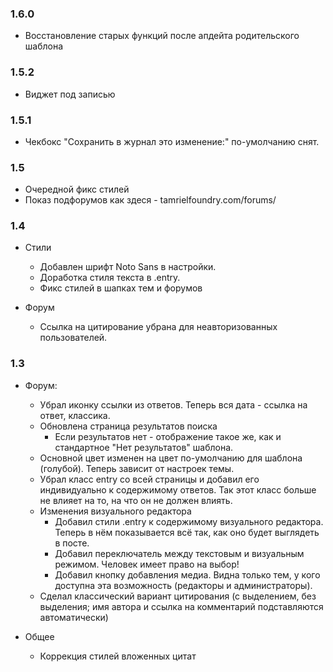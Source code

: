 ### 1.6.0
* Восстановление старых функций после апдейта родительского шаблона

### 1.5.2
* Виджет под записью

### 1.5.1
* Чекбокс "Сохранить в журнал это изменение:" по-умолчанию снят.

### 1.5
* Очередной фикс стилей
* Показ подфорумов как здеся - tamrielfoundry.com/forums/

### 1.4
* Стили
  * Добавлен шрифт Noto Sans в настройки.
  * Доработка стиля текста в .entry.
  * Фикс стилей в шапках тем и форумов

* Форум
  * Ссылка на цитирование убрана для неавторизованных пользователей.

### 1.3
* Форум:
  * Убрал иконку ссылки из ответов. Теперь вся дата - ссылка на ответ, классика.
  * Обновлена страница результатов поиска
    * Если результатов нет - отображение такое же, как и стандартное "Нет результатов" шаблона.
  * Основной цвет изменен на цвет по-умолчанию для шаблона (голубой). Теперь зависит от настроек темы.
  * Убрал класс entry со всей страницы и добавил его индивидуально к содержимому ответов. Так этот класс больше не влияет на то, на что он не должен влиять.
  * Изменения визуального редактора
    * Добавил стили .entry к содержимому визуального редактора. Теперь в нём показывается всё так, как оно будет выглядеть в посте.
    * Добавил переключатель между текстовым и визуальным режимом. Человек имеет право на выбор!
    * Добавил кнопку добавления медиа. Видна только тем, у кого доступна эта возможность (редакторы и администраторы).
  * Сделал классический вариант цитирования (с выделением, без выделения; имя автора и ссылка на комментарий подставляются автоматически)

* Общее
  * Коррекция стилей вложенных цитат
